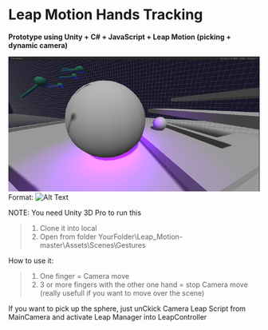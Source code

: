 Leap Motion Hands Tracking
===========

**Prototype using Unity + C# + JavaScript + Leap Motion (picking + dynamic camera)**

![GitHub Logo](/Images/screen0.png)
Format: ![Alt Text](url)

NOTE: You need Unity 3D Pro to run this

> 1. Clone it into local
> 2. Open from folder YourFolder\Leap_Motion-master\Assets\Scenes\Gestures

How to use it:

> 1. One finger = Camera move
> 2. 3 or more fingers with the other one hand = stop Camera move  (really usefull if you want to move over the scene)

If you want to pick up the sphere, just unCkick Camera Leap Script from MainCamera and activate Leap Manager into LeapController

